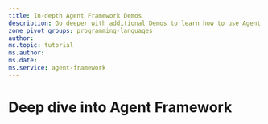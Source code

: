```yaml
---
title: In-depth Agent Framework Demos
description: Go deeper with additional Demos to learn how to use Agent Framework. 
zone_pivot_groups: programming-languages
author:           
ms.topic: tutorial
ms.author: 
ms.date: 
ms.service: agent-framework
---
```


# Deep dive into Agent Framework
